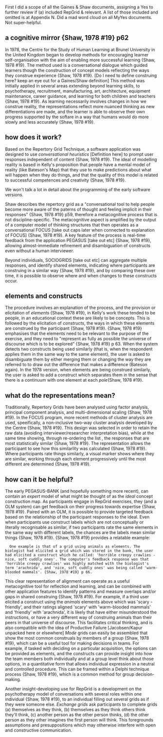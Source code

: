 First I did a scope of all the Gaines &  Shaw documents, assigning a Yes to further review if (a) included RepGrid & relevant. A list of those included and omitted is at Appendix N.
Did a mad word cloud on all MyYes documents. Not super-helpful.

## a cognitive mirror {Shaw, 1978 #19} p62

In 1978, the Centre for the Study of Human Learning at Brunel University in the United Kingdom began to develop methods for encouraging learner self-organisation with the aim of enabling more successful learning {Shaw, 1978 #19}. The method used is a conversational dialogue which guided learners though the construction of concept models reflecting the ways they construe experience {Shaw, 1978 #19}. [Do I need to define construing here? keep an eye out for a Gaines/Shaw definition] This method was initially applied in several areas extending beyond learning skills, to psychotherapy, recruitment, manufacturing, art, architecture, equipment maintenance, career guidance, and learning for both children and teachers {Shaw, 1978 #19}. As learning necessarily involves changes in how we construe reality, the representations reflect more nuanced thinking as new differentiations are made, and the learner is able to observe their own progress supported by the softare in a way that humans would do more slowly and less accurately {Shaw, 1978 #19}. 

## how does it work?
Based on the Repertory Grid Technique, a software application was designed to use _conversational heuristics_ [Definition here] to prompt user responses independent of content {Shaw, 1978 #19}. The ideal of modelling reality is based in Kelly's proposition that people have a mental model of reality (like Bateson's Map) that they use to make predictions about what will happen when they do things, and that the quality of this model is related to successful competences and creativity {Shaw, 1978 #19}. 

We won't talk a lot in detail about the programming of the early software versions. 

Shaw describes the repertory grid as a "conversational tool to help people become more aware of the paterns of thought and feeling implicit in their responses" {Shaw, 1978 #19} p59, therefore a metacognitive process that is not discipline-specific.  The metacognitive aspect is amplified by the output of a computer model of thinking structures that then operates as a conversational FOCUS [take out caps later when connected to explanation of FOCUS] {Shaw, 1978 #19}. A key feature of the process is real-time feedback from the application PEGASUS [take out etc] {Shaw, 1978 #19}, allowing almost-immediate refinement and disambiguation of constructs even without a human interviewer.

Beyond individuals, SOCIOGRIDS [take out etc] can aggregate multiple responses, and identify shared elements, indicating where participants are construing in a similar way {Shaw, 1978 #19}, and by comparing these over time, it is possible to observe where and when changes to these constructs occur. 



## elements and constructs
The procedure involves an explanation of the process, and the provision or elicitation of _elements_ {Shaw, 1978 #19}, in Kelly's work these tended to be people, in an educational context these are likely to be concepts. This is followed by the elicitation of _constructs_, the ways in which these elements are construed by the participant {Shaw, 1978 #19}. {Shaw, 1978 #19} emphasises that the elements need to be relevant to the purpose of the exercise, and they need to "represent as fully as possible the universe of discourse which is to be explored" {Shaw, 1978 #19} p 63. When the system detects two constructs being used similarly (that is, when the respondent applies them in the same way to the same element), the user is asked to disambiguate them by either merging them or changing the way they are referred to to draw out the difference that makes a difference (Bateson again). In the 1978 version, when elements are being construed similarly, the user is asked to add a construct which separates them in the sense that there is a continuum with one element at each _pole_{Shaw, 1978 #19}. 


## what do the representations mean?

Traditionally, Repertory Grids have been analysed using factor analysis,  principal component analysis, and multi-dimensional scaling {Shaw, 1978 #19}. In the FOCUS program, more recent methods of cluster analysis are used, speeifically, a non-inclusive two-way cluster analysis developed by the Centre {Shaw, 1978 #19}. This design was selected in order to retain the raw data (avoiding interviewer/researcher interpretation bias), while at the same time showing, through re-ordering the list , the responses that are most statistically similar {Shaw, 1978 #19}. The representation allows the participant to see how this similarlity was calculated {Shaw, 1978 #19}. Where participants rate things similarly, a visual marker shows where they are similar, working through each element progressively until the most different are determined {Shaw, 1978 #19}. 

## how can it be helpful?

The early PEGASUS-BANK (and hopefully something more recent), can contain an _expert_ model of what might be thought of as the _ideal_ concept construction map. As participants engage in RepGrid exercises, they (and a OLM system) can get feedback on their progress towards expertise {Shaw, 1978 #19}. Paired with an OLM, it is possible to provide targeted feedback based on the relationship of the participant responses to the ideal. Even when participants use construct labels which are not conceptually or literally recognisable as similar, if two participants rate the same elements in the same way with different labels, the chances are the labels mean similar things {Shaw, 1978 #19}. {Shaw, 1978 #19} provides a relatable example:

      One example is that of a grid using animals as elements. The biologist had elicited a grid which was stored in the bank, the user had elicited a construct which he called: 'horrible creepy crawlies - nice, soft cuddly ones'. The computer's feedback response was that 'horrible creepy crawlies' was highly matched with the biologist's term 'arachnida', and 'nice, soft cuddly ones' was being called 'warm-blooded mammals'. {Shaw, 1978 #19} p 66.
      
This clear representation of alignment can operate as a useful metacognitive tool for reflection and learning, and can be combined with other application features to identify patterns and measure overlaps and/or gaps in shared construing {Shaw, 1978 #19}. For example, if a third user elicited a construct using the _animals_ elements above which was 'scary - friendly', and their ratings aligned 'scary' with 'warm-blooded mammals' and 'friendly' with 'arachnida', it is likely that have either misunderstood the instructions, or have a very different way of construing animals than their peers in that universe of discourse. This facilitates critical thinking, and is also compatible with the idea of Productive Failure [Jacobsen/Kapur unpacked here or elsewhere]  _Mode_ grids can easily be assembled that show the most common construals by members of a group {Shaw, 1978 #19}, which can be a useful tool for making decisions in teams. For example, if tasked with deciding on a particular acquisition, the options can be provided as elements, and the constructs can provide insight into how the team members both individually and at a group level think about those options, in a quantitative form that allows individual expression in a neutral and controlled procedure. This can be framed within a Delphi technique process {Shaw, 1978 #19}, which is a common method for group decision-making.

Another insight-developing use for RepGrid is a development on the psychotherapy model of conversations with several roles within one individual {Shaw, 1978 #19}, to an individual filling out several grids as if they were someone else. _Exchange grids_ ask participants to complete grids (a) themselves as they think, (b) themselves as they think others think they'll think, (c) another person as the other person thinks, (d) the other person as they other imagines the first person will think. This foregrounds assumptions and presuppositions which may otherwise interfere with open and constructive communication. 



